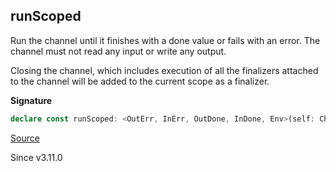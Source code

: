 ## runScoped

Run the channel until it finishes with a done value or fails with an error.
The channel must not read any input or write any output.

Closing the channel, which includes execution of all the finalizers
attached to the channel will be added to the current scope as a finalizer.

**Signature**

```ts
declare const runScoped: <OutErr, InErr, OutDone, InDone, Env>(self: Channel<never, unknown, OutErr, InErr, OutDone, InDone, Env>) => Effect.Effect<OutDone, OutErr, Env | Scope.Scope>
```

[Source](https://github.com/Effect-TS/effect/tree/main/packages/effect/src/Channel.ts#L1966)

Since v3.11.0